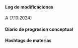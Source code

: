 #### Log de modificaciones 
A (7.10.2024)
#### Diario de progresion conceptual

#### Hashtags de materias

